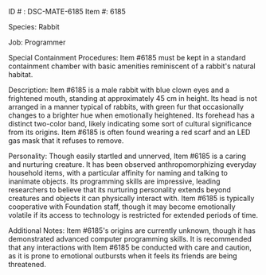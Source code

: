 ID # : DSC-MATE-6185
Item #: 6185

Species: Rabbit

Job: Programmer

Special Containment Procedures: Item #6185 must be kept in a standard containment chamber with basic amenities reminiscent of a rabbit's natural habitat.

Description:
Item #6185 is a male rabbit with blue clown eyes and a frightened mouth, standing at approximately 45 cm in height. Its head is not arranged in a manner typical of rabbits, with green fur that occasionally changes to a brighter hue when emotionally heightened. Its forehead has a distinct two-color band, likely indicating some sort of cultural significance from its origins. Item #6185 is often found wearing a red scarf and an LED gas mask that it refuses to remove.

Personality:
Though easily startled and unnerved, Item #6185 is a caring and nurturing creature. It has been observed anthropomorphizing everyday household items, with a particular affinity for naming and talking to inanimate objects. Its programming skills are impressive, leading researchers to believe that its nurturing personality extends beyond creatures and objects it can physically interact with. Item #6185 is typically cooperative with Foundation staff, though it may become emotionally volatile if its access to technology is restricted for extended periods of time. 

Additional Notes:
Item #6185's origins are currently unknown, though it has demonstrated advanced computer programming skills. It is recommended that any interactions with Item #6185 be conducted with care and caution, as it is prone to emotional outbursts when it feels its friends are being threatened.